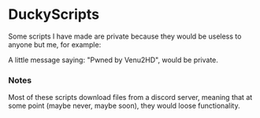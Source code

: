 # DuckyScripts
Some scripts I have made are private because they would be useless to anyone but me, for example:

A little message saying: "Pwned by Venu2HD", would be private.
### Notes
Most of these scripts download files from a discord server, meaning that at some point (maybe never, maybe soon), they would loose functionality.
